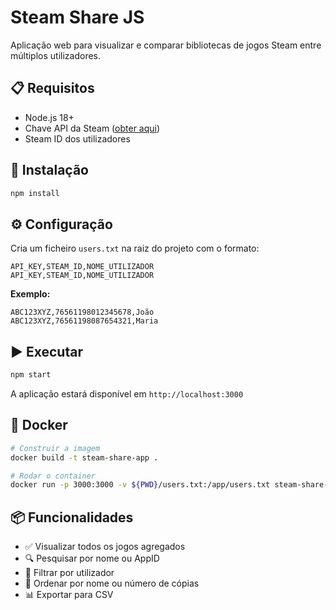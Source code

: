 # Steam Share JS

Aplicação web para visualizar e comparar bibliotecas de jogos Steam entre múltiplos utilizadores.

## 📋 Requisitos

- Node.js 18+
- Chave API da Steam ([obter aqui](https://steamcommunity.com/dev/apikey))
- Steam ID dos utilizadores

## 🚀 Instalação

```bash
npm install
```

## ⚙️ Configuração

Cria um ficheiro `users.txt` na raiz do projeto com o formato:

```
API_KEY,STEAM_ID,NOME_UTILIZADOR
API_KEY,STEAM_ID,NOME_UTILIZADOR
```

**Exemplo:**
```
ABC123XYZ,76561198012345678,João
ABC123XYZ,76561198087654321,Maria
```

## ▶️ Executar

```bash
npm start
```

A aplicação estará disponível em `http://localhost:3000`

## 🐳 Docker

```bash
# Construir a imagem
docker build -t steam-share-app .

# Rodar o container
docker run -p 3000:3000 -v ${PWD}/users.txt:/app/users.txt steam-share-app
```

## 📦 Funcionalidades

- ✅ Visualizar todos os jogos agregados
- 🔍 Pesquisar por nome ou AppID
- 👥 Filtrar por utilizador
- 🔄 Ordenar por nome ou número de cópias
- 📊 Exportar para CSV

